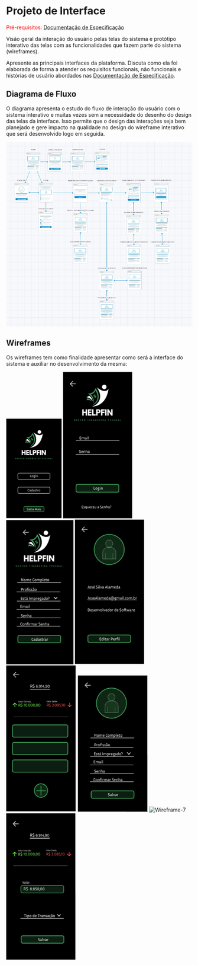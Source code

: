 
# Projeto de Interface

<span style="color:red">Pré-requisitos: <a href="2-Especificação do Projeto.md"> Documentação de Especificação</a></span>

Visão geral da interação do usuário pelas telas do sistema e protótipo interativo das telas com as funcionalidades que fazem parte do sistema (wireframes).

 Apresente as principais interfaces da plataforma. Discuta como ela foi elaborada de forma a atender os requisitos funcionais, não funcionais e histórias de usuário abordados nas <a href="2-Especificação do Projeto.md"> Documentação de Especificação</a>.

## Diagrama de Fluxo

O diagrama apresenta o estudo do fluxo de interação do usuário com o sistema interativo e  muitas vezes sem a necessidade do desenho do design das telas da interface. Isso permite que o design das interações seja bem planejado e gere impacto na qualidade no design do wireframe interativo que será desenvolvido logo em seguida.

![Exemplo de Diagrama de Fluxo](img/fluxoGrama.jpeg)

## Wireframes

Os wireframes tem como finalidade apresentar como será a interface do sistema e auxiliar no desenvolvimento da mesma:

![Wireframe-1](img/1.PNG)
![Wireframe-2](img/2.PNG)
![Wireframe-3](img/3.PNG)
![Wireframe-4](img/4.PNG)
![Wireframe-5](img/5.PNG)
![Wireframe-6](img/6.PNG)
![Wireframe-7](img/7.PNG)
![Wireframe-8](img/8.PNG)

